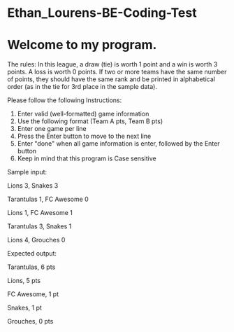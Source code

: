 # Ethan_Lourens-BE-Coding-Test
# Welcome to my program.
The rules:
In this league, a draw (tie) is worth 1 point and a win is worth 3 points. A loss is worth 0 points.
If two or more teams have the same number of points, they should have the same rank and be
printed in alphabetical order (as in the tie for 3rd place in the sample data).

Please follow the following Instructions:
1. Enter valid (well-formatted) game information
2. Use the following format (Team A pts, Team B pts)
3. Enter one game per line
4. Press the Enter button to move to the next line
5. Enter "done" when all game information is enter, followed by the Enter button
6. Keep in mind that this program is Case sensitive

Sample input:

Lions 3, Snakes 3 

Tarantulas 1, FC Awesome 0

Lions 1, FC Awesome 1

Tarantulas 3, Snakes 1

Lions 4, Grouches 0

Expected output:

Tarantulas, 6 pts

Lions, 5 pts

FC Awesome, 1 pt

Snakes, 1 pt

Grouches, 0 pts
